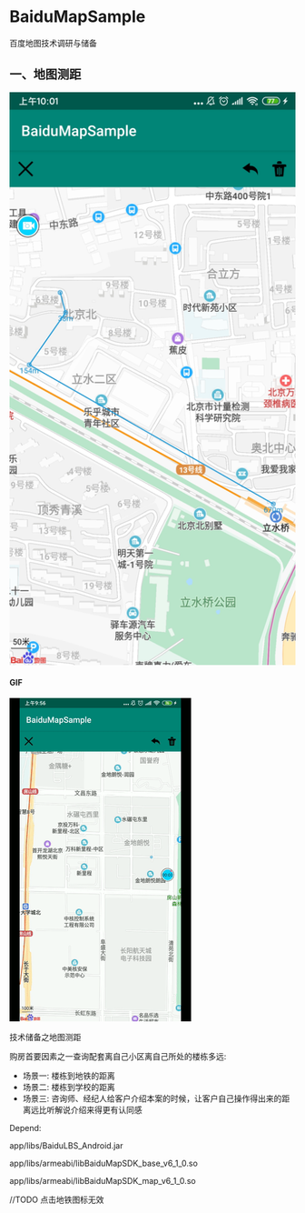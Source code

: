 # BaiduMapSample

百度地图技术调研与储备



## 一、地图测距

![Screenshot_2020-01-14-10-01-47-654_baidumapsdk.demo](images/Screenshot_2020-01-14-10-01-47-654_baidumapsdk.demo.jpg)



#### GIF

![地图测距](images/地图测距.gif)



技术储备之地图测距

购房首要因素之一查询配套离自己小区离自己所处的楼栋多远:

- 场景一: 楼栋到地铁的距离
- 场景二: 楼栋到学校的距离
- 场景三: 咨询师、经纪人给客户介绍本案的时候，让客户自己操作得出来的距离远比听解说介绍来得更有认同感



Depend:

app/libs/BaiduLBS_Android.jar

app/libs/armeabi/libBaiduMapSDK_base_v6_1_0.so

app/libs/armeabi/libBaiduMapSDK_map_v6_1_0.so



//TODO 点击地铁图标无效